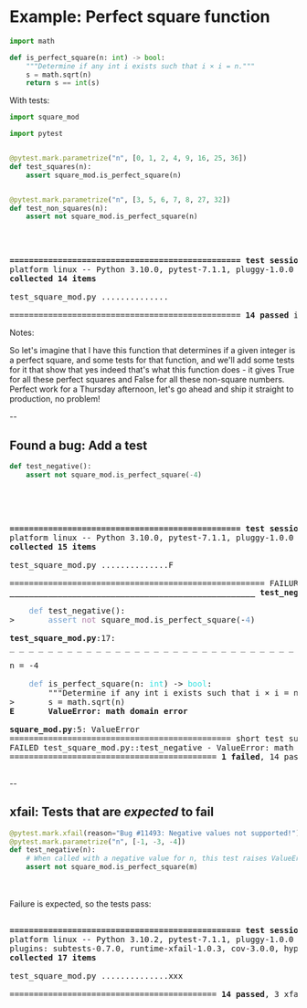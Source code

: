 # Example: Perfect square function

```python
import math

def is_perfect_square(n: int) -> bool:
    """Determine if any int i exists such that i × i = n."""
    s = math.sqrt(n)
    return s == int(s)
```

With tests:

```python
import square_mod

import pytest


@pytest.mark.parametrize("n", [0, 1, 2, 4, 9, 16, 25, 36])
def test_squares(n):
    assert square_mod.is_perfect_square(n)


@pytest.mark.parametrize("n", [3, 5, 6, 7, 8, 27, 32])
def test_non_squares(n):
    assert not square_mod.is_perfect_square(n)
```
<br/>

<pre>
<tt class="hljs">
<b>================================================ test session starts ================================================</b>
platform linux -- Python 3.10.0, pytest-7.1.1, pluggy-1.0.0
<b>collected 14 items                                                                                                  </b>

test_square_mod.py <font class="pytest-chars-green">..............                                                                             [100%]</font>

<font class="pytest-chars-green">================================================ </font><font class="pytest-green"><b>14 passed</b></font><font class="pytest-chars-green"> in 0.02s =================================================</font>
</tt></pre>

Notes:

So let's imagine that I have this function that determines if a given integer is a perfect square, and some tests for that function, and we'll add some tests for it that show that yes indeed that's what this function does - it gives True for all these perfect squares and False for all these non-square numbers. Perfect work for a Thursday afternoon, let's go ahead and ship it straight to production, no problem!


--

## Found a bug: Add a test

```python
def test_negative():
    assert not square_mod.is_perfect_square(-4)
```
<br/><br/>

<pre>
<tt class="hljs">
<b>================================================ test session starts ================================================</b>
platform linux -- Python 3.10.0, pytest-7.1.1, pluggy-1.0.0
<b>collected 15 items                                                                                                  </b>

test_square_mod.py <font class="pytest-green">..............</font><font class="pytest-red">F                                                                            [100%]</font>

===================================================== FAILURES ======================================================
<font class="pytest-red"><b>___________________________________________________ test_negative ___________________________________________________</b></font>

    <font color="#729FCF">def</font> <font class="pytest-green">test_negative</font>():
&gt;       <font color="#729FCF">assert</font> <font color="#AD7FA8">not</font> square_mod.is_perfect_square(-<font color="#729FCF">4</font>)

<font class="pytest-red"><b>test_square_mod.py</b></font>:17:
_ _ _ _ _ _ _ _ _ _ _ _ _ _ _ _ _ _ _ _ _ _ _ _ _ _ _ _ _ _ _ _ _ _ _ _ _ _ _ _ _ _ _ _ _ _ _ _ _ _ _ _ _ _ _ _ _ _ _

n = -4

    <font color="#729FCF">def</font> <font class="pytest-green">is_perfect_square</font>(n: <font color="#34E2E2">int</font>) -&gt; <font color="#34E2E2">bool</font>:
        <font class="pytest-green">&quot;&quot;&quot;Determine if any int i exists such that i × i = n.&quot;&quot;&quot;</font>
&gt;       s = math.sqrt(n)
<font class="pytest-red"><b>E       ValueError: math domain error</b></font>

<font class="pytest-red"><b>square_mod.py</b></font>:5: ValueError
============================================== short test summary info ==============================================
FAILED test_square_mod.py::test_negative - ValueError: math domain error
<font class="pytest-red">=========================================== </font><font class="pytest-red"><b>1 failed</b></font>, <font class="pytest-green">14 passed</font><font class="pytest-red"> in 0.08s ============================================</font>
</tt>
</pre>

--

## xfail: Tests that are *expected* to fail


```python
@pytest.mark.xfail(reason="Bug #11493: Negative values not supported!")
@pytest.mark.parametrize("n", [-1, -3, -4])
def test_negative(n):
    # When called with a negative value for n, this test raises ValueError!
    assert not square_mod.is_perfect_square(m)
```

<br/><br/>
Failure is expected, so the tests pass:

<pre>
<tt class="hljs">
<b>================================================ test session starts ================================================</b>
platform linux -- Python 3.10.2, pytest-7.1.1, pluggy-1.0.0
plugins: subtests-0.7.0, runtime-xfail-1.0.3, cov-3.0.0, hypothesis-6.39.4
<b>collected 17 items                                                                                                  </b>

test_square_mod.py <font class="pytest-chars-green">..............</font><font class="pytest-green">xxx</font><font class="pytest-chars-green">                                                                          [100%]</font>

<font class="pytest-chars-green">=========================================== </font><font class="pytest-green"><b>14 passed</b></font>, <font class="pytest-xfail-yellow">3 xfailed</font><font class="pytest-chars-green"> in 0.03s ===========================================</font>
</tt>
</pre>

